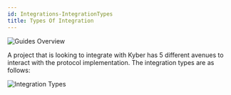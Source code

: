 ```yaml
---
id: Integrations-IntegrationTypes
title: Types Of Integration
---
```

[//]: # (tagline)
![Guides Overview](/uploads/guidesoverview.png "Guides Overview")

A project that is looking to integrate with Kyber has 5 different avenues to interact with the protocol implementation. The integration types are as follows:

![Integration Types](/uploads/integrationtypes.png "Integration Types")

